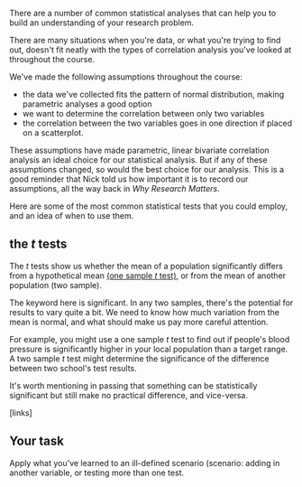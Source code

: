 There are a number of common statistical analyses that can help you to build an understanding of your research problem.

There are many situations when you're data, or what you're trying to find out, doesn't fit neatly with the types of correlation analysis you've looked at throughout the course.

We've made the following assumptions throughout the course:

* the data we've collected fits the pattern of normal distribution, making parametric analyses a good option
* we want to determine the correlation between only two variables 
* the correlation between the two variables goes in one direction if placed on a scatterplot.

These assumptions have made parametric, linear bivariate correlation analysis an ideal choice for our statistical analysis.  But if any of these assumptions changed, so would the best choice for our analysis.  This is a good reminder that Nick told us how important it is to record our assumptions, all the way back in _Why Research Matters_.

Here are some of the most common statistical tests that you could employ, and an idea of when to use them.

## the _t_ tests

The _t_ tests show us whether the mean of a population significantly differs from a hypothetical mean [(one sample _t_ test)](http://blog.minitab.com/blog/statistics-and-quality-data-analysis/what-is-a-t-test-and-why-is-it-like-telling-a-kid-to-clean-up-that-mess-in-the-kitchen), or from the mean of another population (two sample).  

The keyword here is significant.  In any two samples, there's the potential for results to vary quite a bit.  We need to know how much variation from the mean is normal, and what should make us pay more careful attention.

For example, you might use a one sample _t_ test to find out if people's blood pressure is significantly higher in your local population than a target range.  A two sample _t_ test might determine the significance of the difference between two school's test results.

It's worth mentioning in passing that something can be statistically significant but still make no practical difference, and vice-versa.

[links]

## 



## Your task

Apply what you've learned to an ill-defined scenario (scenario: adding in another variable, or testing more than one test.

